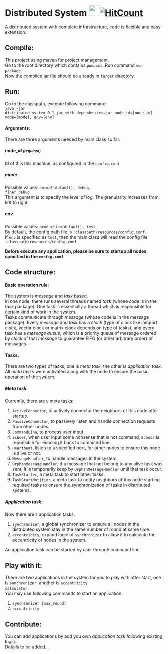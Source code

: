 
# Distributed System <a href="https://github.com/oycz/distributed-system"><img style="display: inline;" src="https://github.githubassets.com/images/modules/logos_page/GitHub-Mark.png" width="35"/></a>[![HitCount](http://hits.dwyl.com/oycz/distributed-system.svg)](http://hits.dwyl.com/oycz/distributed-system)

A distributed system with complete infrastructure, code is flexible and easy extension.

## Compile: 
This project using maven for project management. <br/> 
Go to the root directory which contains <code>pom.xml</code>. Run command <code>mvn package</code>.<br/>
Now the compiled jar file should be already in <code>target</code> directory.

## Run:
Go to the classpath, execute following command: <br/> 
<code>java -jar distributed-system-0.1-jar-with-dependencies.jar node_id=[node_id] mode=[mode], env=[env] </code>

#### Arguments:
There are three arguments needed by main class so far. <br/> 

##### node_id <small>(required)</small>
Id of this this machine, as configured in the <code>config.conf</code><br/> 

##### mode
Possible values: <code>normal(default), debug, finer_debug</code><br/> 
This argument is to specify the level of log. The granularity increases from left to right

##### env
Possible values: <code>production(default), test</code><br/> 
By default, the config path file is <code>:classpath/resources/config.conf</code>. <br/>
If <code>env</code> is specified as <code>test</code>, then the main class will read the config file <code>:classpath/resources/config.conf</code> <br/>

**Before execute any application, please be sure to startup all nodes specified in the <code>config.conf</code>**

## Code structure:
#### Basic operation rule:
The system is *message* and *task* based. <br/>
In one node, there runs several threads named *task* (whose code is in the *task* package). One task is essentially a thread which is responsible for certain kind of work in the system.<br/>
Tasks communicate through *message* (whose code is in the message package). Every *message* and *task* has a *clock* (type of clock like lamport clock, vector clock or matrix clock depends on type of tasks), and every task has a *message queue*, which is a priority queue of message ordered by *clock* of that *message* to guarantee FIFO (or other arbitrary order) of messages.<br/>
#### Tasks:
There are two types of tasks, one is *meta task*, the other is *application task*. All *meta task*s were activated along with the node to ensure the basic operation of the system. <br/>
##### Meta task:
Currently, there are <code>9</code> meta tasks:
<ol>
<li><code>ActiveConnector</code>, to actively connector the neighbors of this node after startup.</li>
<li><code>PassiveConnector</code>, to passively listen and handle connection requests from other nodes.</li>
<li><code>CommandLine</code>, to process user input.</li>
<li><code>Echoer</code>, when user input some nonsense that is not command, <code>Echoer</code> is reponsible for echoing it back to command line. </li>
<li><code>Heartbeat</code>, listen to a specified port, for other nodes to ensure this node is alive or not.</li>
<li><code>MessageHandler</code>, to handle messages in the system.</li>
<li><code>OrphanMessageHandler</code>, if a message that not belong to any alive task was sent, it is temporarily keep by <code>OrphanMessageHandler</code> until that task occur. </li>
<li><code>TaskStarter</code>, a meta task to start other tasks.</li>
<li><code>TaskStartNotifier</code>, a meta task to notify neighbors of this node starting required tasks to ensure the synchronization of tasks in distributed systems. </li>
</ol>

##### Applilcation task:
Now there are <code>2</code> application tasks:
<ol>
<li><code>synchronizer</code>, a global synchronizer to ensure all nodes in the distributed system stay in the same number of round at same time.</li>
<li><code>eccentricity</code>, expand logic of <code>synchronizer</code> to allow it to calculate the eccentricity of nodes in the system.</li>
</ol>
An application task can be started by user through command line.

## Play with it:
There are two applications in the system for you to play with after start, one is <code>synchronizer</code>, another is <code>eccentricity calculator</code>. <br/>
You may use following commands to start an application:
<ol>
<li><code>synchronizer [max_round]</code></li>
<li><code>eccentricity</code></li>
</ol>

## Contribute:
You can add applications by add you own *application task* following existing logic. <br/>
Details to be added...